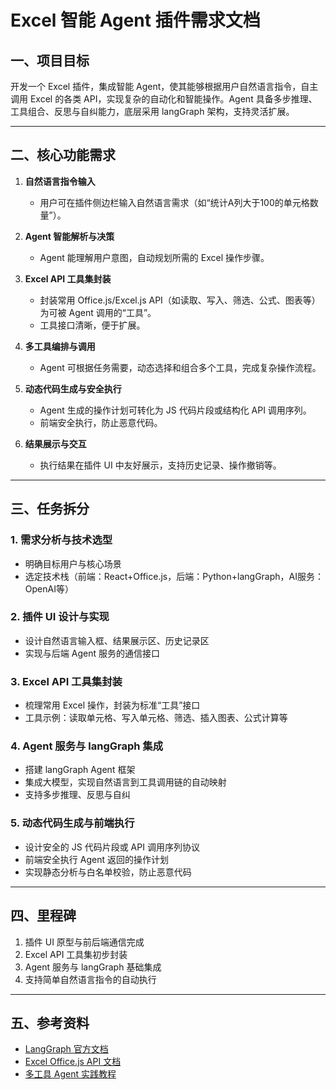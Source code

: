 # Excel 智能 Agent 插件需求文档

## 一、项目目标

开发一个 Excel 插件，集成智能 Agent，使其能够根据用户自然语言指令，自主调用 Excel 的各类 API，实现复杂的自动化和智能操作。Agent 具备多步推理、工具组合、反思与自纠能力，底层采用 langGraph 架构，支持灵活扩展。

---

## 二、核心功能需求

1. **自然语言指令输入**
   - 用户可在插件侧边栏输入自然语言需求（如“统计A列大于100的单元格数量”）。

2. **Agent 智能解析与决策**
   - Agent 能理解用户意图，自动规划所需的 Excel 操作步骤。


3. **Excel API 工具集封装**
   - 封装常用 Office.js/Excel.js API（如读取、写入、筛选、公式、图表等）为可被 Agent 调用的“工具”。
   - 工具接口清晰，便于扩展。

4. **多工具编排与调用**
   - Agent 可根据任务需要，动态选择和组合多个工具，完成复杂操作流程。

5. **动态代码生成与安全执行**
   - Agent 生成的操作计划可转化为 JS 代码片段或结构化 API 调用序列。
   - 前端安全执行，防止恶意代码。

6. **结果展示与交互**
   - 执行结果在插件 UI 中友好展示，支持历史记录、操作撤销等。


---

## 三、任务拆分

### 1. 需求分析与技术选型
- 明确目标用户与核心场景
- 选定技术栈（前端：React+Office.js，后端：Python+langGraph，AI服务：OpenAI等）

### 2. 插件 UI 设计与实现
- 设计自然语言输入框、结果展示区、历史记录区
- 实现与后端 Agent 服务的通信接口

### 3. Excel API 工具集封装
- 梳理常用 Excel 操作，封装为标准“工具”接口
- 工具示例：读取单元格、写入单元格、筛选、插入图表、公式计算等

### 4. Agent 服务与 langGraph 集成
- 搭建 langGraph Agent 框架
- 集成大模型，实现自然语言到工具调用链的自动映射
- 支持多步推理、反思与自纠

### 5. 动态代码生成与前端执行
- 设计安全的 JS 代码片段或 API 调用序列协议
- 前端安全执行 Agent 返回的操作计划
- 实现静态分析与白名单校验，防止恶意代码


---

## 四、里程碑

1. 插件 UI 原型与前后端通信完成
2. Excel API 工具集初步封装
3. Agent 服务与 langGraph 基础集成
4. 支持简单自然语言指令的自动执行


---

## 五、参考资料

- [LangGraph 官方文档](https://langchain-ai.github.io/langgraph/)
- [Excel Office.js API 文档](https://learn.microsoft.com/zh-cn/javascript/api/excel?view=excel-js-preview)
- [多工具 Agent 实践教程](https://towardsdatascience.com/building-autonomous-multi-tool-agents-with-gemini-2-0-and-langgraph-ad3d7bd5e79d)